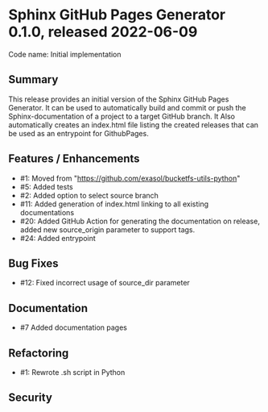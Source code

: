 # Sphinx GitHub Pages Generator 0.1.0, released 2022-06-09
Code name: Initial implementation

## Summary

This release provides an initial version of the Sphinx GitHub Pages Generator. It can be used to automatically build and commit or push the Sphinx-documentation of a project to a target GitHub branch. It Also automatically creates an index.html file listing the created releases that can be used as an entrypoint for GithubPages.


## Features / Enhancements

  - #1: Moved from "https://github.com/exasol/bucketfs-utils-python"
  - #5: Added tests
  - #2: Added option to select source branch
  - #11: Added generation of index.html linking to all existing documentations
  - #20: Added GitHub Action for generating the documentation on release, added new source_origin parameter to support tags.
  - #24: Added entrypoint

## Bug Fixes

 - #12: Fixed incorrect usage of source_dir parameter
  
## Documentation

  - #7 Added documentation pages


## Refactoring

  - #1: Rewrote .sh script in Python

## Security

